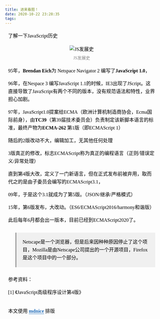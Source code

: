 ```yaml
---
title: 进来看图！
date: 2020-10-22 23:28:35
tags:
---
```

<section id="nice" data-tool="mdnice编辑器" data-website="https://www.mdnice.com" style="font-size: 16px; color: black; padding: 0 10px; line-height: 1.6; word-spacing: 0px; letter-spacing: 0px; word-break: break-word; word-wrap: break-word; text-align: left; font-family: Optima-Regular, Optima, PingFangSC-light, PingFangTC-light, 'PingFang SC', Cambria, Cochin, Georgia, Times, 'Times New Roman', serif;"><p data-tool="mdnice编辑器" style="font-size: 16px; padding-top: 8px; padding-bottom: 8px; margin: 0; line-height: 26px; color: black;">了解一下JavaScript历史</p>
<figure data-tool="mdnice编辑器" style="margin: 0; margin-top: 10px; margin-bottom: 10px; display: flex; flex-direction: column; justify-content: center; align-items: center;"><img src="https://cdn.nlark.com/yuque/0/2020/png/317801/1603376506703-ca324aca-4dda-4291-8abb-dd14c383aae1.png?x-oss-process=image%2Fresize%2Cw_1500" alt="JS发展史" style="display: block; margin: 0 auto; max-width: 100%;"><figcaption style="margin-top: 5px; text-align: center; color: #888; font-size: 14px;">JS发展史</figcaption></figure>
<p data-tool="mdnice编辑器" style="font-size: 16px; padding-top: 8px; padding-bottom: 8px; margin: 0; line-height: 26px; color: black;">95年，<strong style="font-weight: bold; color: black;">Brendan Eich</strong>为 Netspace Navigator 2 编写了<strong style="font-weight: bold; color: black;">JavaScript 1.0</strong>，</p>
<p data-tool="mdnice编辑器" style="font-size: 16px; padding-top: 8px; padding-bottom: 8px; margin: 0; line-height: 26px; color: black;">96年，在Nespace 3 编写JavaScript 1.1的时候，IE3出现了JScript。这直接导致了JavaScript有两个不同的版本，没有规范语法和特性，业界担心加剧。</p>
<p data-tool="mdnice编辑器" style="font-size: 16px; padding-top: 8px; padding-bottom: 8px; margin: 0; line-height: 26px; color: black;">97年，JavaScript1.0提案给ECMA（欧洲计算机制造商协会，Ecma国际前身），由<strong style="font-weight: bold; color: black;">TC39</strong>（第39届技术委员会）负责制定该新脚本语言的标准，最终产物为<strong style="font-weight: bold; color: black;">ECMA-262</strong> 第1版（即ECMAScript 1）</p>
<p data-tool="mdnice编辑器" style="font-size: 16px; padding-top: 8px; padding-bottom: 8px; margin: 0; line-height: 26px; color: black;">随后的2版改动不大，编辑加工，无其他任何处理</p>
<p data-tool="mdnice编辑器" style="font-size: 16px; padding-top: 8px; padding-bottom: 8px; margin: 0; line-height: 26px; color: black;">3版真正的修改，标志ECMAScript称为真正的编程语言（正则/错误定义/异常处理）</p>
<p data-tool="mdnice编辑器" style="font-size: 16px; padding-top: 8px; padding-bottom: 8px; margin: 0; line-height: 26px; color: black;">直到第4版大改，定义了一门新语言，但在正式发布前被弃用，取而代之的是由子委员会编写的ECMAScript3.1，</p>
<p data-tool="mdnice编辑器" style="font-size: 16px; padding-top: 8px; padding-bottom: 8px; margin: 0; line-height: 26px; color: black;">09年，于是这个3.1就成为了第5版。（JSON/继承/严格模式）</p>
<p data-tool="mdnice编辑器" style="font-size: 16px; padding-top: 8px; padding-bottom: 8px; margin: 0; line-height: 26px; color: black;">15年，第6版发布，大改动。（ES6/ECMAScript2016/harmony和谐版）</p>
<p data-tool="mdnice编辑器" style="font-size: 16px; padding-top: 8px; padding-bottom: 8px; margin: 0; line-height: 26px; color: black;">此后每年6月都会出一版本，目前已经到ECMAScript2020了。</p>
<blockquote class="multiquote-1" data-tool="mdnice编辑器" style="border: none; display: block; font-size: 0.9em; overflow: auto; overflow-scrolling: touch; border-left: 3px solid rgba(0, 0, 0, 0.4); background: rgba(0, 0, 0, 0.05); color: #6a737d; padding-top: 10px; padding-bottom: 10px; padding-left: 20px; padding-right: 10px; margin-bottom: 20px; margin-top: 20px;">
<p style="font-size: 16px; padding-top: 8px; padding-bottom: 8px; margin: 0px; color: black; line-height: 26px;">Netscape是一个浏览器，但是后来因种种原因停止了这个项目，Mozilla是由Netscape公司提出的一个开源项目，Firefox是这个项目中的一个部分。</p>
</blockquote>
<p data-tool="mdnice编辑器" style="font-size: 16px; padding-top: 8px; padding-bottom: 8px; margin: 0; line-height: 26px; color: black;">参考资料：</p>
<p data-tool="mdnice编辑器" style="font-size: 16px; padding-top: 8px; padding-bottom: 8px; margin: 0; line-height: 26px; color: black;">[1] 《JavaScript高级程序设计第4版》</p>
<p id="nice-suffix-juejin-container" class="nice-suffix-juejin-container" data-tool="mdnice编辑器" style="font-size: 16px; padding-top: 8px; padding-bottom: 8px; margin: 0; line-height: 26px; color: black; margin-top: 20px !important;">本文使用 <a href="https://mdnice.com/?from=juejin" style="text-decoration: none; color: #1e6bb8; word-wrap: break-word; font-weight: bold; border-bottom: 1px solid #1e6bb8;">mdnice</a> 排版</p></section>